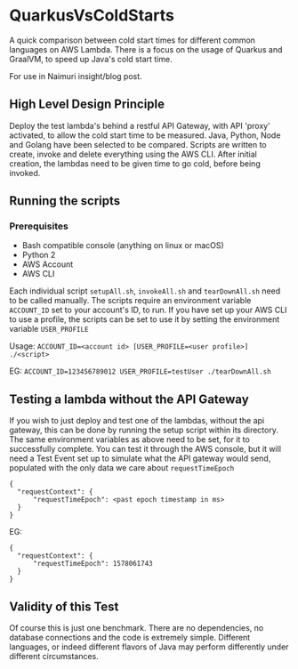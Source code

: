 # QuarkusVsColdStarts
A quick comparison between cold start times for different common languages on AWS Lambda. There is a focus on the usage of Quarkus and GraalVM, to speed up Java's cold start time.

For use in Naimuri insight/blog post.

## High Level Design Principle
Deploy the test lambda's behind a restful API Gateway, with API 'proxy' activated, to allow the cold start time to be measured. Java, Python, Node and Golang have been selected to be compared. Scripts are written to create, invoke and delete everything using the AWS CLI. After initial creation, the lambdas need to be given time to go cold, before being invoked.

## Running the scripts
### Prerequisites
* Bash compatible console (anything on linux or macOS)
* Python 2
* AWS Account
* AWS CLI

Each individual script `setupAll.sh`, `invokeAll.sh` and `tearDownAll.sh` need to be called manually. The scripts require an environment variable `ACCOUNT_ID` set to your account's ID, to run. If you have set up your AWS CLI to use a profile, the scripts can be set to use it by setting the environment variable `USER_PROFILE`

Usage: `ACCOUNT_ID=<account id> [USER_PROFILE=<user profile>] ./<script>`

EG: `ACCOUNT_ID=123456789012 USER_PROFILE=testUser ./tearDownAll.sh`

## Testing a lambda without the API Gateway
If you wish to just deploy and test one of the lambdas, without the api gateway, this can be done by running the setup script within its directory. The same environment variables as above need to be set, for it to successfully complete. You can test it through the AWS console, but it will need a Test Event set up to simulate what the API gateway would send, populated with the only data we care about `requestTimeEpoch`
```
{
  "requestContext": {
      "requestTimeEpoch": <past epoch timestamp in ms>
  }
}
```
EG:
```
{
  "requestContext": {
      "requestTimeEpoch": 1578061743
  }
}
```

## Validity of this Test
Of course this is just one benchmark. There are no dependencies, no database connections and the code is extremely simple. Different languages, or indeed different flavors of Java may perform differently under different circumstances.

